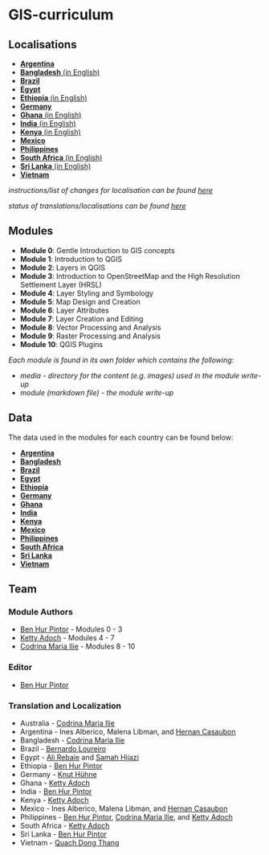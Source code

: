 # GIS-curriculum

## Localisations
- [**Argentina**](argentina/)
- [**Bangladesh** (in English)](bangladesh/)
- [**Brazil**](brazil/)
- [**Egypt**](egypt/)
- [**Ethiopia** (in English)](ethiopia/)
- [**Germany**](germany/)
- [**Ghana** (in English)](ghana/)
- [**India** (in English)](india/)
- [**Kenya** (in English)](kenya/)
- [**Mexico**](mexico/)
- [**Philippines**](philippines/)
- [**South Africa** (in English)](south-africa/)
- [**Sri Lanka** (in English)](sri-lanka/)
- [**Vietnam**](vietnam/)

*instructions/list of changes for localisation can be found [here](localisation-changes.md)*

*status of translations/localisations can be found [here](status-tracker.md)*

## Modules
- **Module 0**: Gentle Introduction to GIS concepts
- **Module 1**: Introduction to QGIS
- **Module 2**: Layers in QGIS
- **Module 3**: Introduction to OpenStreetMap and the High Resolution Settlement Layer (HRSL)
- **Module 4**: Layer Styling and Symbology
- **Module 5**: Map Design and Creation
- **Module 6**: Layer Attributes
- **Module 7**: Layer Creation and Editing
- **Module 8**: Vector Processing and Analysis
- **Module 9**: Raster Processing and Analysis
- **Module 10**: QGIS Plugins

*Each module is found in its own folder which contains the following:*
- *media - directory for the content (e.g. images) used in the module write-up*
- *module (markdown file) - the module write-up* 

## Data

The data used in the modules for each country can be found below:
- [**Argentina**](https://drive.google.com/drive/folders/1SoO4hSdr-I7tYVdqS6fUWBwaJ7nzT-ul?usp=sharing)
- [**Bangladesh**](https://drive.google.com/drive/folders/1XeAfQUh8DXX8ubx8aIgOTekfQNjvqhVG?usp=sharing)
- [**Brazil**](https://drive.google.com/drive/folders/1J0Cwf8tNkr7hRf9lucvNkNV9FfDh7Xeo?usp=sharing)
- [**Egypt**](https://drive.google.com/drive/folders/1r1G5Q_-V_uMftrwaJ2y88DPBRAp1y4pL?usp=sharing)
- [**Ethiopia**](https://drive.google.com/drive/folders/1LUb53DqKTOBx0ek9GKyzAcQ2kGSt3g-3?usp=sharing)
- [**Germany**](https://drive.google.com/drive/folders/1Oodt9pXO2fqqpNpM5QR3hDD6GBRlk7R3?usp=sharing)
- [**Ghana**](https://drive.google.com/drive/folders/1nES1NN6TVB4TiDUuBpTKZSgtHpo-VcUb?usp=sharing)
- [**India**](https://drive.google.com/drive/folders/1Tt518b5L7pi_FFqqVq5X_HVfoSYIhpqt?usp=sharing)
- [**Kenya**](https://drive.google.com/drive/folders/1Yg-Hwmsf488tvq7B6tHDtiX-k9pPYG9m?usp=sharing)
- [**Mexico**](https://drive.google.com/drive/folders/1ZTpu7SR3aVF21TiSJt19C_Itdo5xHC_b?usp=sharing)
- [**Philippines**](https://drive.google.com/drive/folders/1VF2fYgy6DxvVLnwMTK2v99RFMMOUbbHt?usp=sharing)
- [**South Africa**](https://drive.google.com/drive/folders/1l2xpJzO17wJO0lTkGo1-IGBKPFvQARYT?usp=sharing)
- [**Sri Lanka**](https://drive.google.com/drive/folders/1ZjYYDz-SfqSV2lwQGpF16uiMw5gRmJUi?usp=sharing)
- [**Vietnam**](https://drive.google.com/drive/folders/13SDzykCi1Ep1fAFLq17dPjbqLhy2JQhd?usp=sharing)

## Team
### Module Authors

- [Ben Hur Pintor](https://github.com/benhur07b) - Modules 0 - 3
- [Ketty Adoch](https://github.com/kettyadoch) - Modules 4 - 7
- [Codrina Maria Ilie](https://github.com/Codrina) - Modules 8 - 10

### Editor

- [Ben Hur Pintor](https://github.com/benhur07b)

### Translation and Localization

- Australia - [Codrina Maria Ilie](https://github.com/Codrina)
- Argentina - Ines Alberico, Malena Libman, and [Hernan Casaubon](https://github.com/Hercasau)
- Bangladesh - [Codrina Maria Ilie](https://github.com/Codrina)
- Brazil - [Bernardo Loureiro](https://github.com/bplmp)
- Egypt - [Ali Rebaie](https://github.com/AliRebaie) and [Samah Hijazi](https://github.com/Smhhjz)
- Ethiopia - [Ben Hur Pintor](https://github.com/benhur07b)
- Germany - [Knut Hühne](https://github.com/k-nut)
- Ghana - [Ketty Adoch](https://github.com/kettyadoch)
- India - [Ben Hur Pintor](https://github.com/benhur07b)
- Kenya - [Ketty Adoch](https://github.com/kettyadoch)
- Mexico - Ines Alberico, Malena Libman, and [Hernan Casaubon](https://github.com/Hercasau)
- Philippines - [Ben Hur Pintor](https://github.com/benhur07b), [Codrina Maria Ilie](https://github.com/Codrina), and [Ketty Adoch](https://github.com/kettyadoch)
- South Africa - [Ketty Adoch](https://github.com/kettyadoch)
- Sri Lanka - [Ben Hur Pintor](https://github.com/benhur07b)
- Vietnam - [Quach Dong Thang](https://github.com/thangqd)
